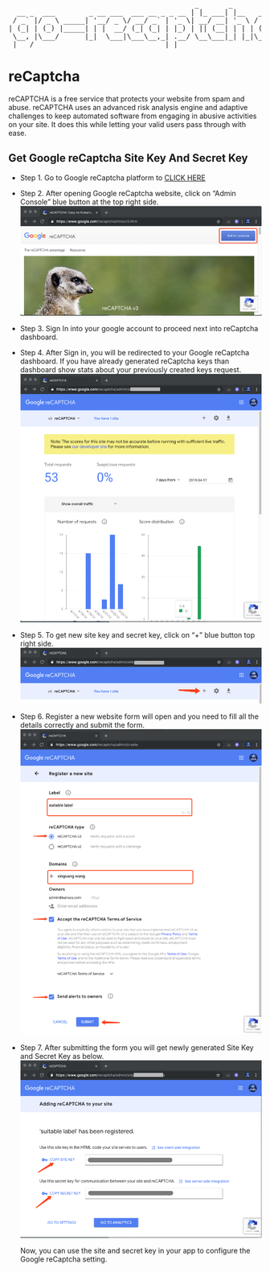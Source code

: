 <pre align="center" type="ascii-art">
                                            _       _         
  __ _  ___        _ __ ___  ___ __ _ _ __ | |_ ___| |__   __ _ 
 / _` |/ _ \ _____| '__/ _ \/ __/ _` | '_ \| __/ __| '_ \ / _` |
| (_| | (_) |_____| | |  __/ (_| (_| | |_) | || (__| | | | (_| |
 \__, |\___/      |_|  \___|\___\__,_| .__/ \__\___|_| |_|\__,_|
 |___/                               |_|                       
</pre>

# reCaptcha

reCAPTCHA is a free service that protects your website from spam and abuse. reCAPTCHA uses an advanced risk analysis engine and adaptive challenges to keep automated software from engaging in abusive activities on your site. It does this while letting your valid users pass through with ease.

## Get Google reCaptcha Site Key And Secret Key

- Step 1. Go to Google reCaptcha platform to [CLICK HERE](https://www.google.com/recaptcha/intro/v3.html)
- Step 2. After opening Google reCaptcha website, click on “Admin Console” blue button at the top right side.
  ![Admin Console](./images/reCaptcha2.png)
- Step 3. Sign In into your google account to proceed next into reCaptcha dashboard.
- Step 4. After Sign in, you will be redirected to your Google reCaptcha dashboard. If you have already generated reCaptcha keys than dashboard show stats about your previously created keys request.
  ![dashboard](./images/reCaptcha4.png)
- Step 5. To get new site key and secret key, click on “+” blue button top right side.
  ![+](./images/reCaptcha5.png)
- Step 6. Register a new website form will open and you need to fill all the details correctly and submit the form.
  ![Register](./images/reCaptcha6.png)
- Step 7. After submitting the form you will get newly generated Site Key and Secret Key as below.
  ![Keys](./images/reCaptcha7.png)

    Now, you can use the site and secret key in your app to configure the Google reCaptcha setting.
